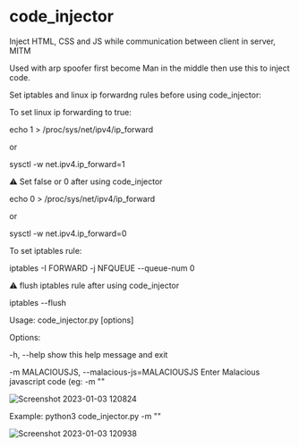 # code_injector
Inject HTML, CSS and JS while communication between client in server, MITM

Used with arp spoofer first become Man in the middle then use this to inject code.


Set iptables and linux ip forwardng rules before using code_injector:


To set linux ip forwarding to true:


echo 1 > /proc/sys/net/ipv4/ip_forward


or


sysctl -w net.ipv4.ip_forward=1

⚠️ Set false or 0 after using code_injector


echo 0 > /proc/sys/net/ipv4/ip_forward


or


sysctl -w net.ipv4.ip_forward=0


To set iptables rule:


iptables -I FORWARD -j NFQUEUE --queue-num 0



⚠️ flush iptables rule after using code_injector


iptables --flush

Usage: code_injector.py [options]


Options:


-h, --help            show this help message and exit


-m MALACIOUSJS, --malacious-js=MALACIOUSJS
                        Enter Malacious javascript code (eg: -m
                        "<script>alert(1);</script>"

![Screenshot 2023-01-03 120824](https://user-images.githubusercontent.com/109381227/210311167-91b2692a-50c5-423d-96e9-59abd0220679.jpg)

Example:
python3 code_injector.py -m "<script>alert(1);</script>"

![Screenshot 2023-01-03 120938](https://user-images.githubusercontent.com/109381227/210311276-cb0d4d44-750a-4124-bb48-dc8361ea630c.jpg)

